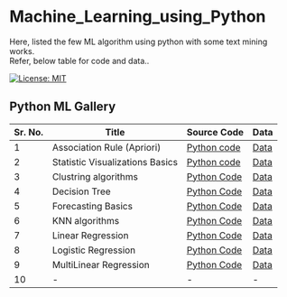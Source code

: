 # Machine_Learning_using_Python
Here, listed the few ML algorithm using python with some text mining works.  
Refer, below table for code and data..

[![License: MIT](https://img.shields.io/badge/License-MIT-brightgreen.svg)](https://opensource.org/licenses/MIT)

## Python ML Gallery 
Sr. No. | Title | Source Code | Data
-- | -------- | --- | ---
1 | Association Rule (Apriori) | [Python code](https://github.com/kunalk3/Machine_Learning_using_Python/blob/main/Association_rule/Association_apriori.py) | [Data](https://github.com/kunalk3/Machine_Learning_using_Python/tree/main/Association_rule/data)
2 | Statistic Visualizations Basics| [Python code](https://github.com/kunalk3/Machine_Learning_using_Python/tree/main/Basic_stats_visualizations) | [Data](https://github.com/kunalk3/Machine_Learning_using_Python/tree/main/Basic_stats_visualizations/data)
3 | Clustring algorithms | [Python Code](https://github.com/kunalk3/Machine_Learning_using_Python/tree/main/Clustring_algorithm) | [Data](https://github.com/kunalk3/Machine_Learning_using_Python/tree/main/Clustring_algorithm/data)
4 | Decision Tree | [Python Code](https://github.com/kunalk3/Machine_Learning_using_Python/tree/main/Decicion_tree) | [Data](https://github.com/kunalk3/Machine_Learning_using_Python/tree/main/Decicion_tree/data)
5 | Forecasting Basics | [Python Code](https://github.com/kunalk3/Machine_Learning_using_Python/tree/main/Forecasting_basics) | [Data](https://github.com/kunalk3/Machine_Learning_using_Python/tree/main/Forecasting_basics/data)
6 | KNN algorithms | [Python Code](https://github.com/kunalk3/Machine_Learning_using_Python/tree/main/KNN_algorithm) | [Data](https://github.com/kunalk3/Machine_Learning_using_Python/tree/main/KNN_algorithm/data)
7 | Linear Regression | [Python Code](https://github.com/kunalk3/Machine_Learning_using_Python/tree/main/Linear_regression) | [Data](https://github.com/kunalk3/Machine_Learning_using_Python/tree/main/Linear_regression/data)
8 | Logistic Regression | [Python Code](https://github.com/kunalk3/Machine_Learning_using_Python/tree/main/Logistic_regression) | [Data](https://github.com/kunalk3/Machine_Learning_using_Python/tree/main/Logistic_regression/data)
9 | MultiLinear Regression | [Python Code](https://github.com/kunalk3/Machine_Learning_using_Python/tree/main/MultiLinear_regression) | [Data](https://github.com/kunalk3/Machine_Learning_using_Python/tree/main/MultiLinear_regression/data)
10 | - | - | -
 
